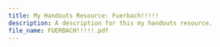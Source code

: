 ```yaml
---
title: My Handouts Resource: Fuerbach!!!!!
description: A description for this my handouts resource.
file_name: FUERBACH!!!!!.pdf
---
```

